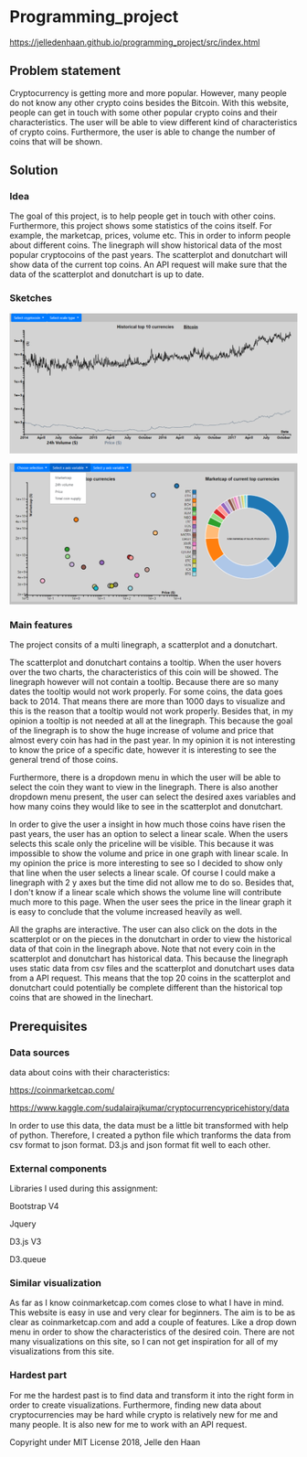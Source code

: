 # Programming_project


https://jelledenhaan.github.io/programming_project/src/index.html

## Problem statement

Cryptocurrency is getting more and more popular. However, many people do not know any other crypto coins besides the Bitcoin. With this website, people can get in touch with some other popular crypto coins and their characteristics. The user will be able to view different kind of characteristics of crypto coins. Furthermore, the user is able to change the number of coins that will be shown. 

## Solution 

### Idea

The goal of this project, is to help people  get in touch with other coins. Furthermore, this project shows some statistics of the coins itself. For example, the marketcap, prices, volume etc. This in order to inform people about different coins. The linegraph will show historical data of the most popular cryptocoins of the past years. The scatterplot and donutchart will show data of the current top coins. An API request will make sure that the data of the scatterplot and donutchart is up to date. 

### Sketches

![](doc/screenshotLine.jpg)

![](doc/screenshotscatter.jpg)

### Main features

The project consits of a multi linegraph, a scatterplot and a donutchart. 

The scatterplot and donutchart contains a tooltip. When the user hovers over the two charts, the characteristics of this coin will be showed. The linegraph however will not contain a tooltip. Because there are so many dates the tooltip would not work properly. For some coins, the data goes back to 2014. That means there are more than 1000 days to visualize and this is the reason that a tooltip would not work properly. Besides that, in my opinion a tooltip is not needed at all at the linegraph. This because the goal of the linegraph is to show the huge increase of volume and price that almost every coin has had in the past year. In my opinion it is not interesting to know the price of a specific date, however it is interesting to see the general trend of those coins. 

Furthermore, there is a dropdown menu in which the user will be able to select the coin they want to view in the linegraph. There is also another dropdown menu present, the user can select the desired axes variables and how many coins they would like to see in the scatterplot and donutchart. 

In order to give the user a insight in how much those coins have risen the past years, the user has an option to select a linear scale. When the users selects this scale only the priceline will be visible. This because it was impossible to show the volume and price in one graph with linear scale. In my opinion the price is more interesting to see so I decided to show only that line when the user selects a linear scale. Of course I could make a linegraph with 2 y axes but the time did not allow me to do so. Besides that, I don't know if a linear scale which shows the volume line will contribute much more to this page. When the user sees the price in the linear graph it is easy to conclude that the volume increased heavily as well. 

All the graphs are interactive. The user can also click on the dots in the scatterplot or on the pieces in the donutchart in order to view the historical data of that coin in the linegraph above. Note that not every coin in the scatterplot and donutchart has historical data. This because the linegraph uses static data from csv files and the scatterplot and donutchart uses data from a API request. This means that the top 20 coins in the scatterplot and donutchart could potentially be complete different than the historical top coins that are showed in the linechart.

## Prerequisites

### Data sources
data about coins with their characteristics:

https://coinmarketcap.com/


https://www.kaggle.com/sudalairajkumar/cryptocurrencypricehistory/data

In order to use this data, the data must be a little bit transformed with help of python. Therefore, I created a python file which tranforms the data from csv format to json format. D3.js and json format fit well to each other.

### External components

Libraries I used during this assignment:  

Bootstrap V4


Jquery


D3.js V3


D3.queue

### Similar visualization
As far as I know coinmarketcap.com comes close to what I have in mind. This website is easy in use and very clear for beginners. 
The aim is to be as clear as coinmarketcap.com and add a couple of features. Like a drop down menu in order to show the characteristics of the desired coin. There are not many visualizations on this site, so I can not get inspiration for all of my visualizations from this site. 


### Hardest part

For me the hardest past is to find data and transform it into the right form in order to create visualizations. Furthermore, finding new data about cryptocurrencies may be hard while crypto is relatively new for me and many people. It is also new for me to work with an API request. 

Copyright under MIT License 2018, Jelle den Haan 




